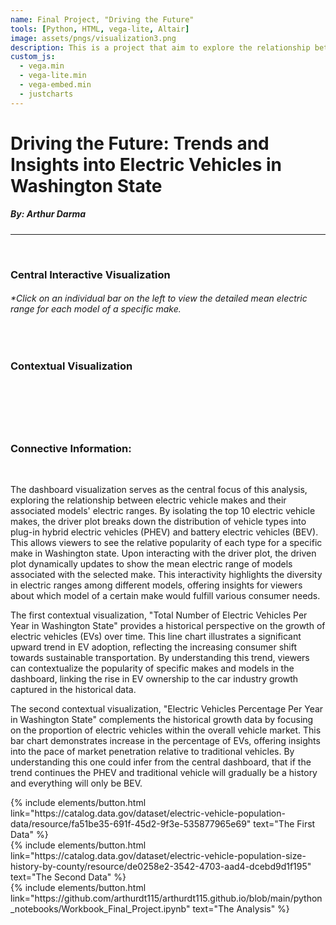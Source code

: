 ```yaml
---
name: Final Project, "Driving the Future"
tools: [Python, HTML, vega-lite, Altair]
image: assets/pngs/visualization3.png
description: This is a project that aim to explore the relationship between electric vehicle makes and their associated models' electric ranges.
custom_js:
  - vega.min
  - vega-lite.min
  - vega-embed.min
  - justcharts
---
```



# Driving the Future: Trends and Insights into Electric Vehicles in Washington State
##### By: Arthur Darma

--- 
&nbsp;
### Central Interactive Visualization
###### *Click on an individual bar on the left to view the detailed mean electric range for each model of a specific make.

&nbsp;

<vegachart schema-url="{{ site.baseurl }}/assets/json/hbar.json" style="width: 100%"></vegachart>
### Contextual Visualization
&nbsp;
<vegachart schema-url="{{ site.baseurl }}/assets/json/line.json" style="width: 100%"></vegachart>
<vegachart schema-url="{{ site.baseurl }}/assets/json/bar.json" style="width: 100%"></vegachart>
---
&nbsp;
### Connective Information:
&nbsp;

The dashboard visualization serves as the central focus of this analysis, exploring the relationship between electric vehicle makes and their associated models' electric ranges. By isolating the top 10 electric vehicle makes, the driver plot breaks down the distribution of vehicle types into plug-in hybrid electric vehicles (PHEV) and battery electric vehicles (BEV). This allows viewers to see the relative popularity of each type for a specific make in Washington state. Upon interacting with the driver plot, the driven plot dynamically updates to show the mean electric range of models associated with the selected make. This interactivity highlights the diversity in electric ranges among different models, offering insights for viewers about which model of a certain make would fulfill various consumer needs.

The first contextual visualization, "Total Number of Electric Vehicles Per Year in Washington State" provides a historical perspective on the growth of electric vehicles (EVs) over time. This line chart illustrates a significant upward trend in EV adoption, reflecting the increasing consumer shift towards sustainable transportation. By understanding this trend, viewers can contextualize the popularity of specific makes and models in the dashboard, linking the rise in EV ownership to the car industry growth captured in the historical data.

The second contextual visualization, "Electric Vehicles Percentage Per Year in Washington State" complements the historical growth data by focusing on the proportion of electric vehicles within the overall vehicle market. This bar chart demonstrates increase in the percentage of EVs, offering insights into the pace of market penetration relative to traditional vehicles. By understanding this one could infer from the central dashboard, that if the trend continues the PHEV and traditional vehicle will gradually be a history and everything will only be BEV.


<!-- these are written in a combo of html and liquid --> 

<div class="left">
{% include elements/button.html link="https://catalog.data.gov/dataset/electric-vehicle-population-data/resource/fa51be35-691f-45d2-9f3e-535877965e69" text="The First Data" %}
</div>

<div class="right">
{% include elements/button.html link="https://catalog.data.gov/dataset/electric-vehicle-population-size-history-by-county/resource/de0258e2-3542-4703-aad4-dcebd9d1f195" text="The Second Data" %}
</div>

<div class="right">
{% include elements/button.html link="https://github.com/arthurdt115/arthurdt115.github.io/blob/main/python_notebooks/Workbook_Final_Project.ipynb" text="The Analysis" %}
</div>


